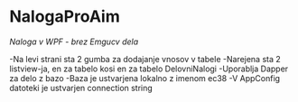 # NalogaProAim

*Naloga v WPF - brez Emgucv dela*

-Na levi strani sta 2 gumba za dodajanje vnosov v tabele
-Narejena sta 2 listview-ja, en za tabelo kosi en za tabelo DelovniNalogi
-Uporablja Dapper za delo z bazo
-Baza je ustvarjena lokalno z imenom ec38
-V AppConfig datoteki je ustvarjen connection string
 
